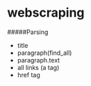 # webscraping
 #####Parsing
- title
- paragraph(find_all)
- paragraph.text
- all links (a tag)
- href tag
